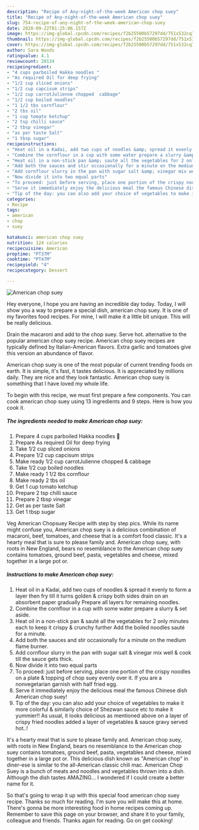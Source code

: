 ```yaml
---
description: "Recipe of Any-night-of-the-week American chop suey"
title: "Recipe of Any-night-of-the-week American chop suey"
slug: 754-recipe-of-any-night-of-the-week-american-chop-suey
date: 2020-09-22T01:25:06.157Z
image: https://img-global.cpcdn.com/recipes/f2b25500b57297dd/751x532cq70/american-chop-suey-recipe-main-photo.jpg
thumbnail: https://img-global.cpcdn.com/recipes/f2b25500b57297dd/751x532cq70/american-chop-suey-recipe-main-photo.jpg
cover: https://img-global.cpcdn.com/recipes/f2b25500b57297dd/751x532cq70/american-chop-suey-recipe-main-photo.jpg
author: Sara Woods
ratingvalue: 4.1
reviewcount: 20134
recipeingredient:
- "4 cups parboiled Hakka noodles "
- "As required Oil for deep frying"
- "1/2 cup sliced onions"
- "1/2 cup capcisum strips"
- "1/2 cup carrotJulienne chopped  cabbage"
- "1/2 cup boiled noodles"
- "1 1/2 tbs cornflour"
- "2 tbs oil"
- "1 cup tomato ketchup"
- "2 tsp chilli sauce"
- "2 tbsp vinegar"
- "as per taste Salt"
- "1 tbsp sugar"
recipeinstructions:
- "Heat oil in a Kadai, add two cups of noodles &amp; spread it evenly to form a layer then fry till it turns golden &amp; crispy both sides drain on an absorbent paper gradually Prepare all layers for remaining noodles."
- "Combine the cornflour in a cup with some water prepare a slurry &amp; set aside."
- "Heat oil in a non-stick pan &amp; sauté all the vegetables for 2 only minutes each to keep it crispy &amp; crunchy further Add the boiled noodles sauté for a minute."
- "Add both the sauces and stir occasionally for a minute on the medium flame burner."
- "Add cornflour slurry in the pan with sugar salt &amp; vinegar mix well &amp; cook till the sauce gets thick."
- "Now divide it into two equal parts"
- "To proceed: just before serving, place one portion of the crispy noodles on a plate &amp; topping of chop suey evenly over it. If you are a nonvegetarian garnish with half fried egg."
- "Serve it immediately enjoy the delicious meal the famous Chinese dish American chop suey!"
- "Tip of the day: you can also add your choice of vegetables to make it more colorful &amp; similarly choice of Shezwan sauce etc to make it yummier!! As usual, it looks delicious as mentioned above on a layer of crispy fried noodles added a layer of vegetables &amp; sauce gravy served hot..!"
categories:
- Recipe
tags:
- american
- chop
- suey

katakunci: american chop suey 
nutrition: 124 calories
recipecuisine: American
preptime: "PT37M"
cooktime: "PT47M"
recipeyield: "4"
recipecategory: Dessert

---
```



![American chop suey](https://img-global.cpcdn.com/recipes/f2b25500b57297dd/751x532cq70/american-chop-suey-recipe-main-photo.jpg)

Hey everyone, I hope you are having an incredible day today. Today, I will show you a way to prepare a special dish, american chop suey. It is one of my favorites food recipes. For mine, I will make it a little bit unique. This will be really delicious.

Drain the macaroni and add to the chop suey. Serve hot. alternative to the popular american chop suey recipe. American chop suey recipes are typically defined by Italian-American flavors. Extra garlic and tomatoes give this version an abundance of flavor.

American chop suey is one of the most popular of current trending foods on earth. It is simple, it's fast, it tastes delicious. It is appreciated by millions daily. They are nice and they look fantastic. American chop suey is something that I have loved my whole life.


To begin with this recipe, we must first prepare a few components. You can cook american chop suey using 13 ingredients and 9 steps. Here is how you cook it.

<!--inarticleads1-->

##### The ingredients needed to make American chop suey:

1. Prepare 4 cups parboiled Hakka noodles 🍜
1. Prepare As required Oil for deep frying
1. Take 1/2 cup sliced onions
1. Prepare 1/2 cup capcisum strips
1. Make ready 1/2 cup carrotJulienne chopped &amp; cabbage
1. Take 1/2 cup boiled noodles
1. Make ready 1 1/2 tbs cornflour
1. Make ready 2 tbs oil
1. Get 1 cup tomato ketchup
1. Prepare 2 tsp chilli sauce
1. Prepare 2 tbsp vinegar
1. Get as per taste Salt
1. Get 1 tbsp sugar


Veg American Chopsuey Recipe with step by step pics. While its name might confuse you, American chop suey is a delicious combination of macaroni, beef, tomatoes, and cheese that is a comfort food classic. It&#39;s a hearty meal that is sure to please family and. American chop suey, with roots in New England, bears no resemblance to the American chop suey contains tomatoes, ground beef, pasta, vegetables and cheese, mixed together in a large pot or. 

<!--inarticleads2-->

##### Instructions to make American chop suey:

1. Heat oil in a Kadai, add two cups of noodles &amp; spread it evenly to form a layer then fry till it turns golden &amp; crispy both sides drain on an absorbent paper gradually Prepare all layers for remaining noodles.
1. Combine the cornflour in a cup with some water prepare a slurry &amp; set aside.
1. Heat oil in a non-stick pan &amp; sauté all the vegetables for 2 only minutes each to keep it crispy &amp; crunchy further Add the boiled noodles sauté for a minute.
1. Add both the sauces and stir occasionally for a minute on the medium flame burner.
1. Add cornflour slurry in the pan with sugar salt &amp; vinegar mix well &amp; cook till the sauce gets thick.
1. Now divide it into two equal parts
1. To proceed: just before serving, place one portion of the crispy noodles on a plate &amp; topping of chop suey evenly over it. If you are a nonvegetarian garnish with half fried egg.
1. Serve it immediately enjoy the delicious meal the famous Chinese dish American chop suey!
1. Tip of the day: you can also add your choice of vegetables to make it more colorful &amp; similarly choice of Shezwan sauce etc to make it yummier!! As usual, it looks delicious as mentioned above on a layer of crispy fried noodles added a layer of vegetables &amp; sauce gravy served hot..!


It&#39;s a hearty meal that is sure to please family and. American chop suey, with roots in New England, bears no resemblance to the American chop suey contains tomatoes, ground beef, pasta, vegetables and cheese, mixed together in a large pot or. This delicious dish known as &#34;American chop&#34; in diner-ese is similar to the all-American classic chili mac. American Chop Suey is a bunch of meats and noodles and vegetables thrown into a dish. Although the dish tastes AMAZING… I wondered if I could create a better name for it. 

So that's going to wrap it up with this special food american chop suey recipe. Thanks so much for reading. I'm sure you will make this at home. There's gonna be more interesting food in home recipes coming up. Remember to save this page on your browser, and share it to your family, colleague and friends. Thanks again for reading. Go on get cooking!
